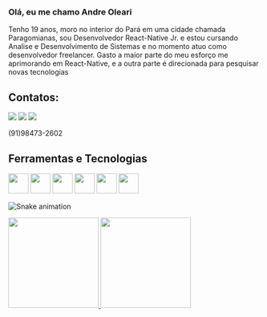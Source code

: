 ### Olá, eu me chamo Andre Oleari

Tenho 19 anos, moro no interior do Pará em uma cidade chamada Paragomianas, sou Desenvolvedor React-Native Jr. e estou cursando Analise e Desenvolvimento de Sistemas e no momento atuo como desenvolvedor freelancer.
Gasto a maior parte do meu esforço me aprimorando em React-Native, e a outra parte é direcionada para pesquisar novas tecnologias
## Contatos:
<div>
<a href="https://www.instagram.com/andreoleari/" target="_blank"><img src="https://img.shields.io/badge/-Instagram-%23E4405F?style=for-the-badge&logo=instagram&logoColor=white" target="_blank"></a>
<a href = "mailto:andre.oleari1@gmail.com"><img src="https://img.shields.io/badge/Gmail-D14836?style=for-the-badge&logo=gmail&logoColor=white" target="_blank"></a>
<a href="https://www.linkedin.com/in/andre-oleari-83406520b/ " target="_blank"><img src="https://img.shields.io/badge/-LinkedIn-%230077B5?style=for-the-badge&logo=linkedin&logoColor=white" target="_blank"></a>   
</div>
        

(91)98473-2602
## Ferramentas e Tecnologias

<img src="https://cdn.jsdelivr.net/gh/devicons/devicon/icons/javascript/javascript-plain.svg" width="40" height="40"/>      <img src="https://cdn.jsdelivr.net/gh/devicons/devicon/icons/react/react-original.svg" width="40" height="40"/>     <img src="https://cdn.jsdelivr.net/gh/devicons/devicon/icons/firebase/firebase-plain-wordmark.svg" width="40" height="40"/>      <img src="https://cdn.jsdelivr.net/gh/devicons/devicon/icons/git/git-plain-wordmark.svg" width="40" height="40"/>     <img src="https://cdn.jsdelivr.net/gh/devicons/devicon/icons/mysql/mysql-plain-wordmark.svg" width="40" height="40"/>     <img src="https://cdn.jsdelivr.net/gh/devicons/devicon/icons/vscode/vscode-original-wordmark.svg" width="40" height="40"/>            
   
 ![Snake animation](https://github.com/AndreOleari015/AndreOleari015/blob/output/github-contribution-grid-snake.svg)  
   
 <div>
<a href="https://github.com/AndreOleari015">
<img height="180em" src="https://github-readme-stats.vercel.app/api/top-langs/?username=AndreOleari015&layout=compact&langs_count=7&theme=dracula"/>
<img height="180em" src="https://github-readme-stats.vercel.app/api?username=AndreOleari015&show_icons=true&theme=dracula&include_all_commits=true&count_private=true"/>
</div>
  
        
     
                    
          
